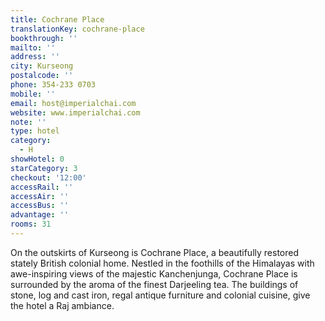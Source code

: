 ```yaml
---
title: Cochrane Place
translationKey: cochrane-place
bookthrough: ''
mailto: ''
address: ''
city: Kurseong
postalcode: ''
phone: 354-233 0703
mobile: ''
email: host@imperialchai.com
website: www.imperialchai.com
note: ''
type: hotel
category:
  - H
showHotel: 0
starCategory: 3
checkout: '12:00'
accessRail: ''
accessAir: ''
accessBus: ''
advantage: ''
rooms: 31
---
```

On the outskirts of Kurseong is Cochrane Place, a beautifully restored stately British colonial home.    Nestled in the foothills of the Himalayas with awe-inspiring views of the majestic Kanchenjunga, Cochrane Place is surrounded by the aroma of the finest Darjeeling tea.    The buildings of stone, log and cast iron, regal antique furniture and colonial cuisine, give the hotel a Raj ambiance.